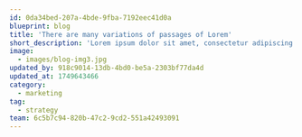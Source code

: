 ```yaml
---
id: 0da34bed-207a-4bde-9fba-7192eec41d0a
blueprint: blog
title: 'There are many variations of passages of Lorem'
short_description: 'Lorem ipsum dolor sit amet, consectetur adipiscing elit, sed do eiusmod tempor incididunt ut labore et dolore magna aliqua.'
image:
  - images/blog-img3.jpg
updated_by: 918c9014-13db-4bd0-be5a-2303bf77da4d
updated_at: 1749643466
category:
  - marketing
tag:
  - strategy
team: 6c5b7c94-820b-47c2-9cd2-551a42493091
---
```

